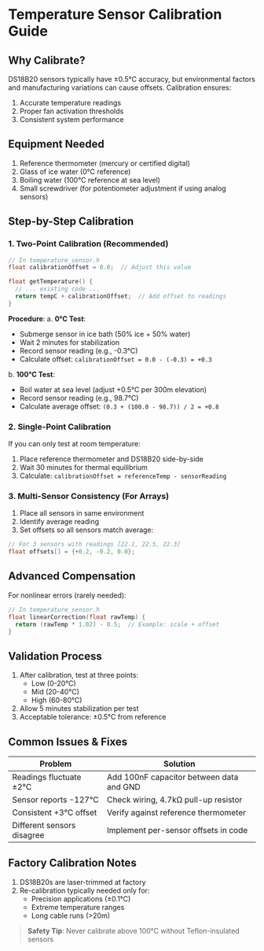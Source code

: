 # Temperature Sensor Calibration Guide

## Why Calibrate?
DS18B20 sensors typically have ±0.5°C accuracy, but environmental factors and manufacturing variations can cause offsets. Calibration ensures:
1. Accurate temperature readings
2. Proper fan activation thresholds
3. Consistent system performance

## Equipment Needed
1. Reference thermometer (mercury or certified digital)
2. Glass of ice water (0°C reference)
3. Boiling water (100°C reference at sea level)
4. Small screwdriver (for potentiometer adjustment if using analog sensors)

## Step-by-Step Calibration

### 1. Two-Point Calibration (Recommended)
```cpp
// In temperature_sensor.h
float calibrationOffset = 0.0;  // Adjust this value

float getTemperature() {
  // ... existing code ...
  return tempC + calibrationOffset;  // Add offset to readings
}
```

**Procedure**:
a. **0°C Test**:
   - Submerge sensor in ice bath (50% ice + 50% water)
   - Wait 2 minutes for stabilization
   - Record sensor reading (e.g., -0.3°C)
   - Calculate offset: `calibrationOffset = 0.0 - (-0.3) = +0.3`

b. **100°C Test**:
   - Boil water at sea level (adjust +0.5°C per 300m elevation)
   - Record sensor reading (e.g., 98.7°C)
   - Calculate average offset: `(0.3 + (100.0 - 98.7)) / 2 = +0.8`

### 2. Single-Point Calibration
If you can only test at room temperature:
1. Place reference thermometer and DS18B20 side-by-side
2. Wait 30 minutes for thermal equilibrium
3. Calculate: `calibrationOffset = referenceTemp - sensorReading`

### 3. Multi-Sensor Consistency (For Arrays)
1. Place all sensors in same environment
2. Identify average reading
3. Set offsets so all sensors match average:
```cpp
// For 3 sensors with readings [22.1, 22.5, 22.3]
float offsets[] = {+0.2, -0.2, 0.0};
```

## Advanced Compensation
For nonlinear errors (rarely needed):
```cpp
// In temperature_sensor.h
float linearCorrection(float rawTemp) {
  return (rawTemp * 1.02) - 0.5;  // Example: scale + offset
}
```

## Validation Process
1. After calibration, test at three points:
   - Low (0-20°C)
   - Mid (20-40°C)
   - High (60-80°C)
2. Allow 5 minutes stabilization per test
3. Acceptable tolerance: ±0.5°C from reference

## Common Issues & Fixes
| **Problem**               | **Solution**                          |
|---------------------------|---------------------------------------|
| Readings fluctuate ±2°C   | Add 100nF capacitor between data and GND |
| Sensor reports -127°C     | Check wiring, 4.7kΩ pull-up resistor |
| Consistent +3°C offset    | Verify against reference thermometer |
| Different sensors disagree| Implement per-sensor offsets in code |

## Factory Calibration Notes
1. DS18B20s are laser-trimmed at factory
2. Re-calibration typically needed only for:
   - Precision applications (±0.1°C)
   - Extreme temperature ranges
   - Long cable runs (>20m)

> **Safety Tip**: Never calibrate above 100°C without Teflon-insulated sensors

